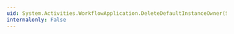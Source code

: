```yaml
---
uid: System.Activities.WorkflowApplication.DeleteDefaultInstanceOwner(System.Runtime.DurableInstancing.InstanceStore,System.TimeSpan)
internalonly: False
---
```

